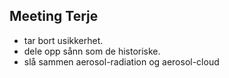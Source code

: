 ## Meeting Terje

- tar bort usikkerhet. 
- dele opp sånn som de historiske. 
- slå sammen aerosol-radiation og aerosol-cloud

